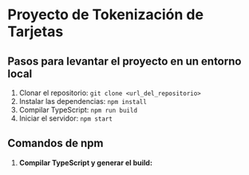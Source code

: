 # Proyecto de Tokenización de Tarjetas

## Pasos para levantar el proyecto en un entorno local

1. Clonar el repositorio: `git clone <url_del_repositorio>`
2. Instalar las dependencias: `npm install`
3. Compilar TypeScript: `npm run build`
4. Iniciar el servidor: `npm start`

## Comandos de npm

1. **Compilar TypeScript y generar el build:**